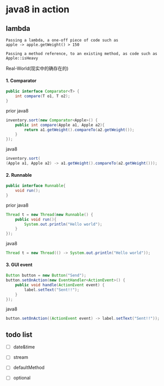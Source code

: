 # java8 in action

## lambda
```
Passing a lambda, a one-off piece of code such as 
apple -> apple.getWeight() > 150
```
```
Passing a method reference, to an existing method, as code such as 
Apple::isHeavy
```

Real-World(现实中的确存在的)

#### 1. Comparator
```java
public interface Comparator<T> {
    int compare(T o1, T o2); 
}
```
prior java8
```java
inventory.sort(new Comparator<Apple>() { 
    public int compare(Apple a1, Apple a2){
        return a1.getWeight().compareTo(a2.getWeight()); 
    }
});
```
java8
```java
inventory.sort(
(Apple a1, Apple a2) -> a1.getWeight().compareTo(a2.getWeight()));
```

#### 2.  Runnable
```java
public interface Runnable{ 
    void run();
}
```

prior java8
```java
Thread t = new Thread(new Runnable() { 
    public void run(){
        System.out.println("Hello world"); 
    }
});
```

java8
```java
Thread t = new Thread(() -> System.out.println("Hello world"));
```

#### 3.  GUI event
```java
Button button = new Button("Send"); 
button.setOnAction(new EventHandler<ActionEvent>() {
    public void handle(ActionEvent event) { 
        label.setText("Sent!!");
    } 
});
```

java8
```java
button.setOnAction((ActionEvent event) -> label.setText("Sent!!"));
```

## todo list

- [ ] date&time

- [ ] stream

- [ ] defaultMethod

- [ ] optional





